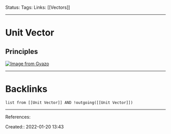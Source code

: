 Status: 
Tags: 
Links: [[Vectors]]
___
# Unit Vector
## Principles
[![Image from Gyazo](https://i.gyazo.com/59ceef4ad01c26a9b28efc035a350b42.png)](https://gyazo.com/59ceef4ad01c26a9b28efc035a350b42)
___
# Backlinks
```dataview
list from [[Unit Vector]] AND !outgoing([[Unit Vector]])
```
___
References:

Created:: 2022-01-20 13:43
